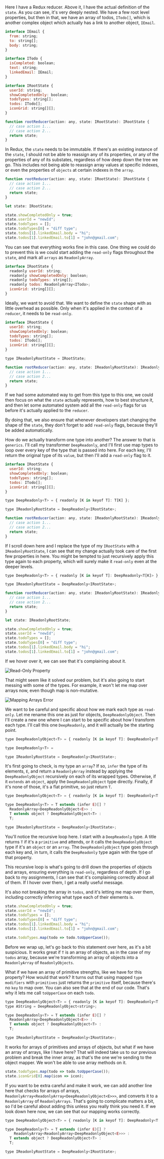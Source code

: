 Here I have a Redux reducer. Above it, I have the actual definition of the `state`. As you can see, it's very deeply nested. We have a few root level properties, but then in that, we have an array of todos, `ITodo[]`, which is another complex object which actually has a link to another object, `IEmail`.

```js
interface IEmail {
  from: string;
  to: string[];
  body: string;
}

interface ITodo {
  isCompleted: boolean;
  text: string;
  linkedEmail: IEmail;
}

interface IRootState {
  userId: string;
  showCompletedOnly: boolean;
  todoTypes: string[];
  todos: ITodo[];
  iconGrid: string[][];
}

function rootReducer(action: any, state: IRootState): IRootState {
  // case action 1...
  // case action 2...
  return state;
}
```

In Redux, the `state` needs to be immutable. If there's an existing instance of the `state`, I should not be able to reassign any of its properties, or any of the properties of any of its substates, regardless of how deep down the tree we go. This includes not being able to reassign array values at specific indexes, or even the properties of `objects` at certain indexes in the `array`.

```js
function rootReducer(action: any, state: IRootState): IRootState {
  // case action 1...
  // case action 2...
  return state;
}

let state: IRootState;

state.showCompletedOnly = true;
state.userId = "newId";
state.todoTypes = [];
state.todoTypes[0] = "diff type";
state.todos[1].linkedEmail.body = "hi";
state.todos[1].linkedEmail.to[1] = "john@gmail.com";
```

You can see that everything works fine in this case. One thing we could do to prevent this is we could start adding the `read-only` flags throughout the `state`, and mark all `arrays` as `ReadonlyArray`. 

```js
interface IRootState {
  readonly userId: string;
  readonly showCompletedOnly: boolean;
  readonly todoTypes: string[];
  readonly todos: ReadonlyArray<ITodo>;
  iconGrid: string[][];
}
```

Ideally, we want to avoid that. We want to define the `state` shape with as little overhead as possible. Only when it's applied in the context of a `reducer`, it needs to be `read-only`.

```js
interface IRootState {
  userId: string;
  showCompletedOnly: boolean;
  todoTypes: string[];
  todos: ITodo[];
  iconGrid: string[][];
}

type IReadonlyRootState = IRootState;

function rootReducer(action: any, state: IReadonlyRootState): IReadonlyRootState {
  // case action 1...
  // case action 2...
  return state;
}
```

If we had some automated way to get from this type to this one, we could then focus on what the `state` actually represents, how to best structure it, and then let some automated system add all the `read-only` flags for us before it's actually applied to the `reducer`.

By doing that, we also ensure that whenever developers start changing the shape of the `state`, they don't forget to add `read-only` flags, because they'll be added automatically.

How do we actually transform one type into another? The answer to that is `generics`. I'll call my transformer `DeepReadonly`, and I'll first use map types to loop over every key of the type that is passed into here. For each key, I'll return the original type of its `value`, but then I'll add a `read-only` flag to it.

```js
interface IRootState {
  userId: string;
  showCompletedOnly: boolean;
  todoTypes: string[];
  todos: ITodo[];
  iconGrid: string[][];
}

type DeepReadonly<T> = { readonly [K in keyof T]: T[K] };

type IReadonlyRootState = DeepReadonly<IRootState>;

function rootReducer(action: any, state: IReadonlyRootState): IReadonlyRootState {
  // case action 1...
  // case action 2...
  return state;
}
```

If I scroll down here and I replace the type of my `IRootState` with a `IReadonlyRootState`, I can see that my change actually took care of the first few properties in here. You might be tempted to just recursively apply this type again to each property, which will surely make it `read-only` even at the deeper levels. 

```js
type DeepReadonly<T> = { readonly [K in keyof T]: DeepReadonly<T[K]> };

type IReadonlyRootState = DeepReadonly<IRootState>;

function rootReducer(action: any, state: IReadonlyRootState): IReadonlyRootState {
  // case action 1...
  // case action 2...
  return state;
}

let state: IReadonlyRootState;

state.showCompletedOnly = true;
state.userId = "newId";
state.todoTypes = [];
state.todoTypes[0] = "diff type";
state.todos[1].linkedEmail.body = "hi";
state.todos[1].linkedEmail.to[1] = "john@gmail.com";
```

If we hover over it, we can see that it's complaining about it.

![Read-Only Property](https://res.cloudinary.com/dg3gyk0gu/image/upload/v1545100231/transcript-images/redux-deeply-mark-all-the-properties-of-a-type-as-read-only-in-typescript-read-only-error.png)

That might seem like it solved our problem, but it's also going to start messing with some of the types. For example, it won't let me map over arrays now, even though map is non-mutative.

![Mapping Arrays Error](https://res.cloudinary.com/dg3gyk0gu/image/upload/v1545100232/transcript-images/redux-deeply-mark-all-the-properties-of-a-type-as-read-only-in-typescript-mapping-arrays-error.png)

We want to be careful and specific about how we mark each type as `read-only`. Let me rename this one as just for objects, `DeepReadonlyObject`. Then I'll create a new one where I can start to be specific about how I transform each type. I'll call this one `DeepReadonly`, and it will actually be the starting point.

```js
type DeepReadonlyObject<T> = { readonly [K in keyof T]: DeepReadonly<T[K]> };

type DeepReadonly<T> =

type IReadonlyRootState = DeepReadonly<IRootState>;
```

It's first going to check, is my type an `array`? If so, `infer` the type of its elements, `E`, and return a `ReadonlyArray` instead by applying the `DeepReadonlyObject` recursively on each of its wrapped types. Otherwise, if it `extends` an `object`, apply the `DeepReadonlyObject` type directly. Finally, if it's none of those, it's a flat primitive, so just return `T`.

```js
type DeepReadonlyObject<T> = { readonly [K in keyof T]: DeepReadonly<T[K]> };

type DeepReadonly<T> = T extends (infer E)[] ?
  ReadonlyArray<DeepReadonlyObject<E>> :
  T extends object ? DeepReadonlyObject<T> :
  T;

type IReadonlyRootState = DeepReadonly<IRootState>;
```

You'll notice the recursive loop here. I start with a `DeepReadonly` type. A title returns `T` if it's a `primitive` and attends, or it calls the `DeepReadonlyObject` type if it's an `object` or an `array`. The `DeepReadonlyObject` type goes through each key and, in turn, it calls the `DeepReadonly` type again with the type of that property.

This recursive loop is what's going to drill down the properties of objects and arrays, ensuring everything is `read-only`, regardless of depth. If I go back to my assignments, I can see that it's complaining correctly about all of them. If I hover over them, I get a really useful message.

It's also not breaking the array in `todos`, and it's letting me map over them, including correctly inferring what type each of their elements is.

```js
state.showCompletedOnly = true;
state.userId = "newId";
state.todoTypes = [];
state.todoTypes[0] = "diff type";
state.todos[1].linkedEmail.body = "hi";
state.todos[1].linkedEmail.to[1] = "john@gmail.com";

state.todoTypes.map(todo => todo.toUpperCase());
```

Before we wrap up, let's go back to this statement over here, as it's a bit suspicious. It works great if `T` is an array of objects, as in the case of my `todos` array, because we're transforming an array of objects into a `ReadonlyArray` of `ReadonlyObjects`.

What if we have an array of primitive strengths, like we have for this property? How would that work? It turns out that using mapped `type modifiers` with `primitives` just returns the `primitive` itself, because there's no `key` to map over. You can also see that at the end of our code. That's why it lets me call `toUpperCase` on each `todo`.

```js
type DeepReadonlyObject<T> = { readonly [K in keyof T]: DeepReadonly<T[K]> };
type AString = DeepReadonlyObject<string>;

type DeepReadonly<T> = T extends (infer E)[] ?
  ReadonlyArray<DeepReadonlyObject<E>> :
  T extends object ? DeepReadonlyObject<T> :
  T;

type IReadonlyRootState = DeepReadonly<IRootState>;
```

It works for arrays of primitives and arrays of objects, but what if we have an array of arrays, like I have here? That will indeed take us to our previous problem and break the inner array, as that's the one we're sending to the object mapper. We won't be able to use array methods on it.

```js
state.todoTypes.map(todo => todo.toUpperCase());
state.iconGrid[0].map(icon => icon);
```

If you want to be extra careful and make it work, we can add another line here that checks for arrays of arrays, `ReadonlyArray<ReadonlyArray<DeepReadonlyObject<E>>>`, and converts it to a `ReadonlyArray` of `ReadonlyArrays`. That's going to complicate matters a bit, so I'd be careful about adding this unless you really think you need it. If we look down here now, we can see that our mapping works correctly.

```js
type DeepReadonlyObject<T> = { readonly [K in keyof T]: DeepReadonly<T[K]> };

type DeepReadonly<T> = T extends (infer E)[] ?
    ReadonlyArray<ReadonlyArray<DeepReadonlyObject<E>>> :
  T extends object ? DeepReadonlyObject<T> :
  T;

type IReadonlyRootState = DeepReadonly<IRootState>;
```
